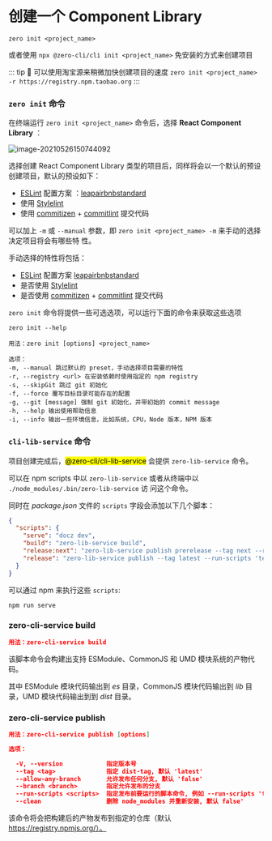 # 创建一个 Component Library

```shell
zero init <project_name>
```

或者使用 `npx @zero-cli/cli init <project_name>` 免安装的方式来创建项目

::: tip 🙋 可以使用淘宝源来稍微加快创建项目的速度
`zero init <project_name> -r https://registry.npm.taobao.org` :::

### `zero init` 命令

在终端运行 `zero init <project_name>` 命令后，选择 **React Component Library** ：

![image-20210526150744092](https://i.loli.net/2021/05/26/nXGPruFVIq3Le2A.png)

选择创建 React Component Library 类型的项目后，同样将会以一个默认的预设创建项目，默认的预设如下：

- [ESLint](https://eslint.org/) 配置方案
  ：<a-radio checked value='leapfe'>[leap](https://www.npmjs.com/package/eslint-config-leapfe)</a-radio><a-radio value='airbnb'>[airbnb](https://www.npmjs.com/package/eslint-config-airbnb)</a-radio><a-radio value='standard'>[standard](https://www.npmjs.com/package/eslint-config-standard)</a-radio></a-radio-group>
- 使用 <a-checkbox checked>[Stylelint](https://stylelint.io/)</a-checkbox>
- 使用 <a-checkbox checked>[commitizen](https://github.com/commitizen/cz-cli) +
  [commitlint](https://commitlint.js.org/#/) 提交代码</a-checkbox>

可以加上 `-m` 或 `--manual` 参数，即 `zero init <project_name> -m` 来手动的选择决定项目将会有哪些特
性。

手动选择的特性将包括：

- [ESLint](https://eslint.org/) 配置方案
  <a-radio value='leapfe'>[leap](https://www.npmjs.com/package/eslint-config-leapfe)</a-radio><a-radio value='airbnb'>[airbnb](https://www.npmjs.com/package/eslint-config-airbnb)</a-radio><a-radio value='standard'>[standard](https://www.npmjs.com/package/eslint-config-standard)</a-radio></a-radio-group>
- 是否使用 <a-checkbox>[Stylelint](https://stylelint.io/)</a-checkbox>
- 是否使用 <a-checkbox>[commitizen](https://github.com/commitizen/cz-cli) +
  [commitlint](https://commitlint.js.org/#/) 提交代码</a-checkbox>

`zero init` 命令将提供一些可选选项，可以运行下面的命令来获取这些选项

```shell
zero init --help
```

```shell
用法：zero init [options] <project_name>

选项：
-m, --manual 跳过默认的 preset，手动选择项目需要的特性
-r, --registry <url> 在安装依赖时使用指定的 npm registry
-s, --skipGit 跳过 git 初始化
-f, --force 覆写目标目录可能存在的配置
-g, --git [message] 强制 git 初始化，并带初始的 commit message
-h, --help 输出使用帮助信息
-i, --info 输出一些环境信息，比如系统，CPU，Node 版本，NPM 版本
```

### `cli-lib-service` 命令

项目创建完成后，<mark>@zero-cli/cli-lib-service</mark> 会提供 `zero-lib-service` 命令。

可以在 npm scripts 中以 `zero-lib-service` 或者从终端中以 `./node_modules/.bin/zero-lib-service` 访
问这个命令。

同时在 _package.json_ 文件的 `scripts` 字段会添加以下几个脚本：

```json
{
  "scripts": {
    "serve": "docz dev",
    "build": "zero-lib-service build",
    "release:next": "zero-lib-service publish prerelease --tag next --run-scripts 'test eslint build' --allow-any-branch",
    "release": "zero-lib-service publish --tag latest --run-scripts 'test eslint build' --branch main"
  }
}
```

可以通过 npm 来执行这些 `scripts`:

```shell
npm run serve
```

### zero-cli-service build

```json
用法：zero-cli-service build
```

该脚本命令会构建出支持 ESModule、CommonJS 和 UMD 模块系统的产物代码。

其中 ESModule 模块代码输出到 _es_ 目录，CommonJS 模块代码输出到 _lib_ 目录，UMD 模块代码输出到到
_dist_ 目录。

### zero-cli-service publish

```json
用法：zero-cli-service publish [options]

选项：

  -V, --version            指定版本号
  --tag <tag>              指定 dist-tag, 默认 'latest'
  --allow-any-branch       允许发布任何分支, 默认 'false'
  --branch <branch>        指定允许发布的分支
  --run-scripts <scripts>  指定发布前要运行的脚本命令, 例如 --run-scripts 'test build'
  --clean                  删除 node_modules 并重新安装, 默认 false'
```

该命令将会把构建后的产物发布到指定的仓库（默认 https://registry.npmjs.org/）。
